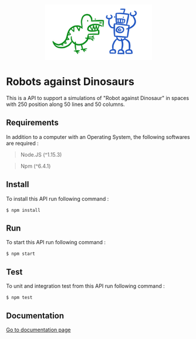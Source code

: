 <p align=center> <img src="robot against dinosaur.png" height=150 /> </p>

# Robots against Dinosaurs

This is a API to support a simulations of "Robot against Dinosaur" in spaces with 250 position along 50 lines and 50 columns.


## Requirements
In addition to a computer with an Operating System, the following softwares are required : 

> Node.JS (^1.15.3)

> Npm (^6.4.1)

## Install
To install this API run following command :
```
$ npm install
```

## Run
To start this API run following command :
```
$ npm start
```

## Test
To unit and integration test from this API run following command :
```
$ npm test
```

## Documentation

[Go to documentation page](docs/DOCUMENTATION.md)
